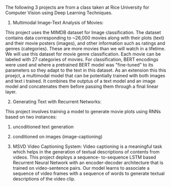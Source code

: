 The following 3 projects are from a class taken at Rice University for Computer Vision using Deep Learning Techniques.                      

1. Multimodal Image-Text Analysis of Movies:

This project uses the MIMDB dataset for Image classification. The dataset contains data corresponding to ~26,000 movies along with their plots (text) and their 
movie posters (images), and other information such as ratings and genres (categories). These are more movies than we will watch in a lifetime. 
We will use this dataset for movie genre classification. Each movie can be labeled with 27 categories of movies. For classification, BERT encodings were used and
where a pretrained BERT model was "fine-tuned" to its parameters so they adapt to the text in this dataset. As an extension this this proejct, a multimodal model 
that can be potentially trained with both images and text i trained. It combines the outptus of a text model and an image model and concatenates them before 
passing them through a final linear layer.


2. Generating Text with Recurrent Networks:

This project involves training a model to generate movie plots using RNNs based on two instances:
  1. uncoditioned text generation 
  2. conditioned on images (image-captioning)


3. MSVD Video Captioning System:
Video captioning is a meaningful task which helps in the generation of textual descriptions of contents from videos. This project deploys a sequence- to-sequence
LSTM based Recurrent Neural Network with an encoder-decoder architecture that is trained on video-sentence pairs. Our model learns to associate a sequence of
video frames with a sequence of words to generate textual descriptions of the video clip.



